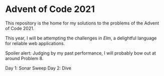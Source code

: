 # Advent of Code 2021

This repository is the home for my solutions to the problems of the Advent of
Code 2021.

This year, I will be attempting the challenges in _Elm_, a delightful language
for reliable web applications.

Spoiler alert: Judging by my past performance, I will probably bow out at around
Problem 8.

Day 1: Sonar Sweep
Day 2: Dive
